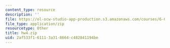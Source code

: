 ```yaml
---
content_type: resource
description: ''
file: https://ol-ocw-studio-app-production.s3.amazonaws.com/courses/6-01sc-introduction-to-electrical-engineering-and-computer-science-i-spring-2011/2af533f161113a318664c482841194be_hw4.zip
file_type: application/zip
resourcetype: Other
title: hw4.zip
uid: 2af533f1-6111-3a31-8664-c482841194be
---
```

